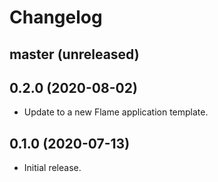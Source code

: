 # Changelog

## master (unreleased)

## 0.2.0 (2020-08-02)

*   Update to a new Flame application template.

## 0.1.0 (2020-07-13)

*   Initial release.
